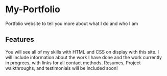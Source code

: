 # My-Portfolio
Portfolio website to tell you more about what I do and who I am

## Features
You will see all of my skills with HTML and CSS on display with this site. 
I will include information about the work I have done and the work currently in progrees, with links for all contact methods.
Resumes, Project walkthroughs, and testimonials will be included soon!
